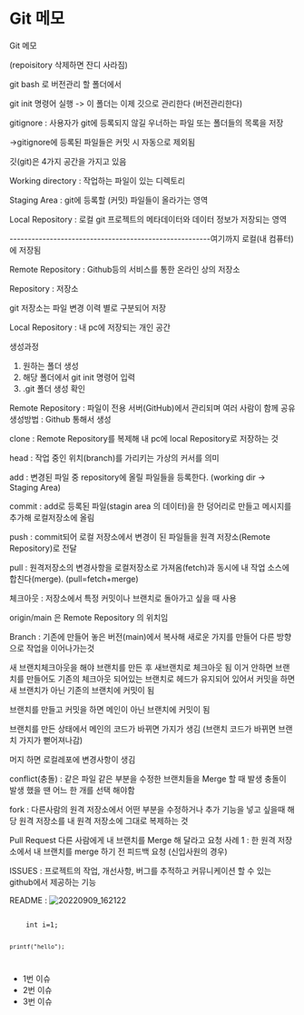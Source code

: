 
# Git 메모

Git 메모

(repoisitory 삭제하면 잔디 사라짐)

git bash 로 버전관리 할 폴더에서

git init 명령어 실행 -> 이 폴더는 이제 깃으로 관리한다 (버전관리한다)

gitignore : 사용자가 git에 등록되지 않길 우너하는 파일 또는 폴더들의 목록을 저장

->gitignore에 등록된 파일들은 커밋 시 자동으로 제외됨


깃(git)은 4가지 공간을 가지고 있음


Working directory : 작업하는 파일이 있는 디렉토리

Staging Area : git에 등록할 (커밋) 파일들이 올라가는 영역

Local Repository : 로컬 git 프로젝트의 메타데이터와 데이터 정보가 저장되는 영역

-------------------------------------------------------여기까지 로컬(내 컴퓨터)에 저장됨

Remote Repository : Github등의 서비스를 통한 온라인 상의 저장소


Repository : 저장소

git 저장소는 파일 변경 이력 별로 구분되어 저장

Local Repository : 내 pc에 저장되는 개인 공간

생성과정

1. 원하는 폴더 생성
2. 해당 폴더에서 git init 명령어 입력
3. .git 폴더 생성 확인

Remote Repository : 파일이 전용 서버(GitHub)에서 관리되며 여러 사람이 함께 공유
생성방법 : Github 통해서 생성

clone : Remote Repository를 복제해 내 pc에 local Repository로 저장하는 것

head : 작업 중인 위치(branch)를 가리키는 가상의 커서를 의미

add : 변경된 파일 중 repository에 올릴 파일들을 등록한다. (working dir -> Staging Area)

commit : add로 등록된 파일(stagin area 의 데이터)을 한 덩어리로 만들고 메시지를 추가해 로컬저장소에 올림

push : commit되어 로컬 저장소에서 변경이 된 파일들을 원격 저장소(Remote Repository)로 전달

pull : 원격저장소의 변경사항을 로컬저장소로 가져옴(fetch)과 동시에 내 작업 소스에 합친다(merge).
(pull=fetch+merge)

체크아웃 : 저장소에서 특정 커밋이나 브랜치로 돌아가고 싶을 때 사용

origin/main 은 Remote Repository 의 위치임

Branch : 기존에 만들어 놓은 버전(main)에서 복사해 새로운 가지를 만들어 다른 방향으로 작업을 이어나가는것

새 브랜치체크아웃을 해야 브랜치를 만든 후 새브랜치로 체크아웃 됨
이거 안하면 브랜치를 만들어도 기존의 체크아웃 되어있는 브랜치로 헤드가 유지되어 있어서
커밋을 하면 새 브랜치가 아닌 기존의 브랜치에 커밋이 됨

브랜치를 만들고 커밋을 하면 메인이 아닌 브랜치에 커밋이 됨

브랜치를 만든 상태에서 메인의 코드가 바뀌면 가지가 생김 (브랜치 코드가 바뀌면 브랜치 가지가 뻗어져나감)

머지 하면 로컬레포에 변경사항이 생김

conflict(충돌) : 같은 파일 같은 부분을 수정한 브랜치들을 Merge 할 때 발생
충돌이 발생 했을 땐 어느 한 개를 선택 해야함
	
fork : 다른사람의 원격 저장소에서 어떤 부분을 수정하거나 추가 기능을 넣고 싶을때
	해당 원격 저장소를 내 원격 저장소에 그대로 복제하는 것

Pull Request
다른 사람에게 내 브랜치를 Merge 해 달라고 요청
사례 1 : 한 원격 저장소에서 내 브랜치를 merge 하기 전 피드백 요청 (신입사원의 경우)

ISSUES : 프로젝트의 작업, 개선사항, 버그를 추적하고 커뮤니케이션 할 수 있는 github에서 	  제공하는 기능


README : 
![20220909_162122](https://user-images.githubusercontent.com/104514223/189294575-74c64a3a-fc65-4762-928a-c35495c91f03.png)

<code>
	int i=1;
	
	printf("hello");
</code>

- 1번 이슈
- 2번 이슈
- 3번 이슈
